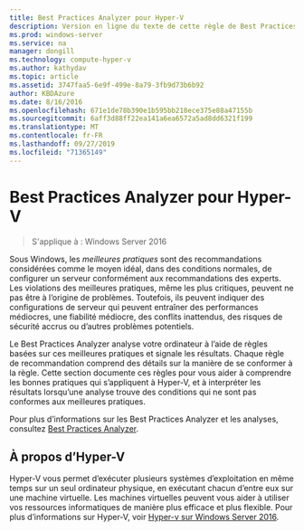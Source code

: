 ```yaml
---
title: Best Practices Analyzer pour Hyper-V
description: Version en ligne du texte de cette règle de Best Practices Analyzer.
ms.prod: windows-server
ms.service: na
manager: dongill
ms.technology: compute-hyper-v
ms.author: kathydav
ms.topic: article
ms.assetid: 3747faa5-6e9f-499e-8a79-3fb9d73b6b92
author: KBDAzure
ms.date: 8/16/2016
ms.openlocfilehash: 671e1de78b390e1b595bb218ece375e88a47155b
ms.sourcegitcommit: 6aff3d88ff22ea141a6ea6572a5ad8dd6321f199
ms.translationtype: MT
ms.contentlocale: fr-FR
ms.lasthandoff: 09/27/2019
ms.locfileid: "71365149"
---
```

# <a name="best-practices-analyzer-for-hyper-v"></a>Best Practices Analyzer pour Hyper-V

>S'applique à : Windows Server 2016
  
Sous Windows, les *meilleures pratiques* sont des recommandations considérées comme le moyen idéal, dans des conditions normales, de configurer un serveur conformément aux recommandations des experts. Les violations des meilleures pratiques, même les plus critiques, peuvent ne pas être à l’origine de problèmes. Toutefois, ils peuvent indiquer des configurations de serveur qui peuvent entraîner des performances médiocres, une fiabilité médiocre, des conflits inattendus, des risques de sécurité accrus ou d’autres problèmes potentiels.  
  
Le Best Practices Analyzer analyse votre ordinateur à l’aide de règles basées sur ces meilleures pratiques et signale les résultats. Chaque règle de recommandation comprend des détails sur la manière de se conformer à la règle. Cette section documente ces règles pour vous aider à comprendre les bonnes pratiques qui s’appliquent à Hyper-V, et à interpréter les résultats lorsqu’une analyse trouve des conditions qui ne sont pas conformes aux meilleures pratiques.  
  
Pour plus d’informations sur les Best Practices Analyzer et les analyses, consultez [Best Practices Analyzer](https://go.microsoft.com/fwlink/?LinkId=122786).  
  
## <a name="about-hyper-v"></a>À propos d’Hyper-V  
Hyper-V vous permet d’exécuter plusieurs systèmes d’exploitation en même temps sur un seul ordinateur physique, en exécutant chacun d’entre eux sur une machine virtuelle. Les machines virtuelles peuvent vous aider à utiliser vos ressources informatiques de manière plus efficace et plus flexible. Pour plus d’informations sur Hyper-V, voir [Hyper-v sur Windows Server 2016](../Hyper-V-on-Windows-Server.md).  
  



